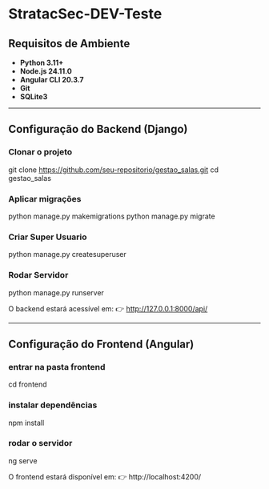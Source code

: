 # StratacSec-DEV-Teste

## Requisitos de Ambiente

- **Python 3.11+**
- **Node.js 24.11.0**
- **Angular CLI 20.3.7**
- **Git**
- **SQLite3**

---

## Configuração do Backend (Django)

### Clonar o projeto

git clone https://github.com/seu-repositorio/gestao_salas.git
cd gestao_salas

### Aplicar migrações
python manage.py makemigrations
python manage.py migrate

### Criar Super Usuario
python manage.py createsuperuser

### Rodar Servidor
python manage.py runserver

O backend estará acessível em:
👉 http://127.0.0.1:8000/api/

---

## Configuração do Frontend (Angular)

### entrar na pasta frontend
cd frontend

### instalar dependências
npm install

### rodar o servidor
ng serve

O frontend estará disponível em:
👉 http://localhost:4200/
